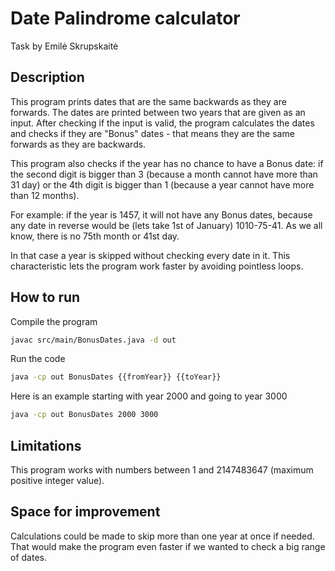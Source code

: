 # Date Palindrome calculator

Task by Emilė Skrupskaitė

## Description
This program prints dates that are the same backwards as they are forwards.
The dates are printed between two years that are given as an input.
After checking if the input is valid, the program calculates the dates and 
checks if they are "Bonus" dates - that means they are the same forwards as they are 
backwards. 

This program also checks if the year has no chance to have a Bonus date:
if the second digit is bigger than 3 (because a month cannot have more than 31 day)
or the 4th digit is bigger than 1 (because a year cannot have more than 12 months).

For example: if the year is 1457, it will not have any Bonus dates, because
any date in reverse would be (lets take 1st of January) 1010-75-41. As we all know, there
is no 75th month or 41st day.

In that case a year is skipped without checking every date in it.
This characteristic lets the program work faster 
by avoiding pointless loops. 

## How to run
Compile the program
```sh
javac src/main/BonusDates.java -d out
```

Run the code
```sh
java -cp out BonusDates {{fromYear}} {{toYear}}
```
Here is an example starting with year 2000 and going to year 3000
```sh
java -cp out BonusDates 2000 3000
```

## Limitations
This program works with numbers between 1 and 2147483647 (maximum positive integer value).

## Space for improvement
Calculations could be made to skip more than one year at once if needed.
That would make the program even faster if we wanted to check a big range
of dates.